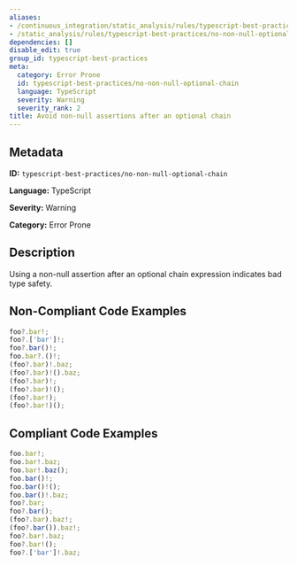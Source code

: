 ```yaml
---
aliases:
- /continuous_integration/static_analysis/rules/typescript-best-practices/no-non-null-optional-chain
- /static_analysis/rules/typescript-best-practices/no-non-null-optional-chain
dependencies: []
disable_edit: true
group_id: typescript-best-practices
meta:
  category: Error Prone
  id: typescript-best-practices/no-non-null-optional-chain
  language: TypeScript
  severity: Warning
  severity_rank: 2
title: Avoid non-null assertions after an optional chain
---
```

<!--  SOURCED FROM https://github.com/DataDog/datadog-static-analyzer-rule-docs -->


## Metadata
**ID:** `typescript-best-practices/no-non-null-optional-chain`

**Language:** TypeScript

**Severity:** Warning

**Category:** Error Prone

## Description
Using a non-null assertion after an optional chain expression indicates bad type safety. 

## Non-Compliant Code Examples
```typescript
foo?.bar!;
foo?.['bar']!;
foo?.bar()!;
foo.bar?.()!;
(foo?.bar)!.baz;
(foo?.bar)!().baz;
(foo?.bar)!;
(foo?.bar)!();
(foo?.bar!);
(foo?.bar!)();
```

## Compliant Code Examples
```typescript
foo.bar!;
foo.bar!.baz;
foo.bar!.baz();
foo.bar()!;
foo.bar()!();
foo.bar()!.baz;
foo?.bar;
foo?.bar();
(foo?.bar).baz!;
(foo?.bar()).baz!;
foo?.bar!.baz;
foo?.bar!();
foo?.['bar']!.baz;
```
